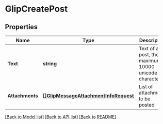 # GlipCreatePost

## Properties
Name | Type | Description | Notes
------------ | ------------- | ------------- | -------------
**Text** | **string** | Text of a post, the maximum is 10000 unicode characters | [optional] [default to null]
**Attachments** | [**[]GlipMessageAttachmentInfoRequest**](GlipMessageAttachmentInfoRequest.md) | List of attachments to be posted | [optional] [default to null]

[[Back to Model list]](../README.md#documentation-for-models) [[Back to API list]](../README.md#documentation-for-api-endpoints) [[Back to README]](../README.md)


